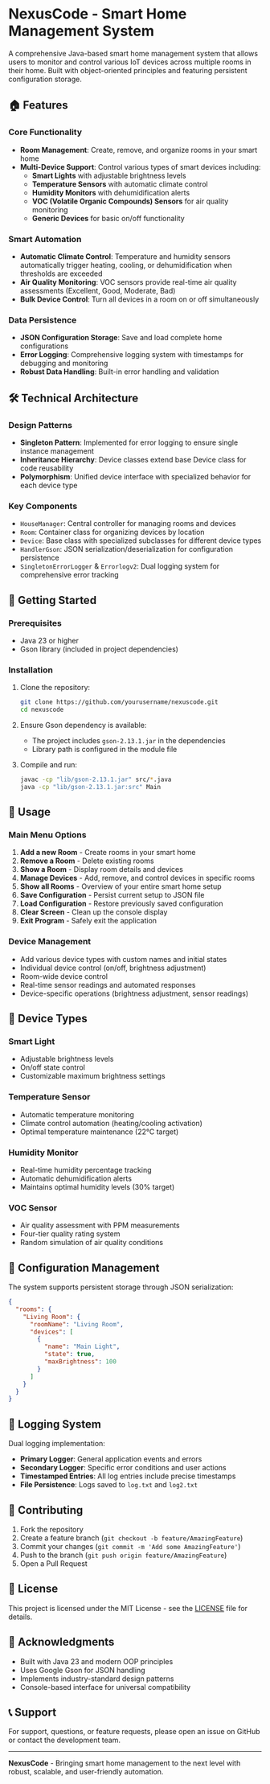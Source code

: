 # NexusCode - Smart Home Management System

A comprehensive Java-based smart home management system that allows users to monitor and control various IoT devices across multiple rooms in their home. Built with object-oriented principles and featuring persistent configuration storage.

## 🏠 Features

### Core Functionality
- **Room Management**: Create, remove, and organize rooms in your smart home
- **Multi-Device Support**: Control various types of smart devices including:
  - **Smart Lights** with adjustable brightness levels
  - **Temperature Sensors** with automatic climate control
  - **Humidity Monitors** with dehumidification alerts
  - **VOC (Volatile Organic Compounds) Sensors** for air quality monitoring
  - **Generic Devices** for basic on/off functionality

### Smart Automation
- **Automatic Climate Control**: Temperature and humidity sensors automatically trigger heating, cooling, or dehumidification when thresholds are exceeded
- **Air Quality Monitoring**: VOC sensors provide real-time air quality assessments (Excellent, Good, Moderate, Bad)
- **Bulk Device Control**: Turn all devices in a room on or off simultaneously

### Data Persistence
- **JSON Configuration Storage**: Save and load complete home configurations
- **Error Logging**: Comprehensive logging system with timestamps for debugging and monitoring
- **Robust Data Handling**: Built-in error handling and validation

## 🛠️ Technical Architecture

### Design Patterns
- **Singleton Pattern**: Implemented for error logging to ensure single instance management
- **Inheritance Hierarchy**: Device classes extend base Device class for code reusability
- **Polymorphism**: Unified device interface with specialized behavior for each device type

### Key Components
- `HouseManager`: Central controller for managing rooms and devices
- `Room`: Container class for organizing devices by location
- `Device`: Base class with specialized subclasses for different device types
- `HandlerGson`: JSON serialization/deserialization for configuration persistence
- `SingletonErrorLogger` & `Errorlogv2`: Dual logging system for comprehensive error tracking

## 🚀 Getting Started

### Prerequisites
- Java 23 or higher
- Gson library (included in project dependencies)

### Installation
1. Clone the repository:
   ```bash
   git clone https://github.com/yourusername/nexuscode.git
   cd nexuscode
   ```

2. Ensure Gson dependency is available:
   - The project includes `gson-2.13.1.jar` in the dependencies
   - Library path is configured in the module file

3. Compile and run:
   ```bash
   javac -cp "lib/gson-2.13.1.jar" src/*.java
   java -cp "lib/gson-2.13.1.jar:src" Main
   ```

## 📱 Usage

### Main Menu Options
1. **Add a new Room** - Create rooms in your smart home
2. **Remove a Room** - Delete existing rooms
3. **Show a Room** - Display room details and devices
4. **Manage Devices** - Add, remove, and control devices in specific rooms
5. **Show all Rooms** - Overview of your entire smart home setup
6. **Save Configuration** - Persist current setup to JSON file
7. **Load Configuration** - Restore previously saved configuration
8. **Clear Screen** - Clean up the console display
9. **Exit Program** - Safely exit the application

### Device Management
- Add various device types with custom names and initial states
- Individual device control (on/off, brightness adjustment)
- Room-wide device control
- Real-time sensor readings and automated responses
- Device-specific operations (brightness adjustment, sensor readings)

## 🔧 Device Types

### Smart Light
- Adjustable brightness levels
- On/off state control
- Customizable maximum brightness settings

### Temperature Sensor
- Automatic temperature monitoring
- Climate control automation (heating/cooling activation)
- Optimal temperature maintenance (22°C target)

### Humidity Monitor
- Real-time humidity percentage tracking
- Automatic dehumidification alerts
- Maintains optimal humidity levels (30% target)

### VOC Sensor
- Air quality assessment with PPM measurements
- Four-tier quality rating system
- Random simulation of air quality conditions

## 💾 Configuration Management

The system supports persistent storage through JSON serialization:

```json
{
  "rooms": {
    "Living Room": {
      "roomName": "Living Room",
      "devices": [
        {
          "name": "Main Light",
          "state": true,
          "maxBrightness": 100
        }
      ]
    }
  }
}
```

## 📝 Logging System

Dual logging implementation:
- **Primary Logger**: General application events and errors
- **Secondary Logger**: Specific error conditions and user actions
- **Timestamped Entries**: All log entries include precise timestamps
- **File Persistence**: Logs saved to `log.txt` and `log2.txt`

## 🤝 Contributing

1. Fork the repository
2. Create a feature branch (`git checkout -b feature/AmazingFeature`)
3. Commit your changes (`git commit -m 'Add some AmazingFeature'`)
4. Push to the branch (`git push origin feature/AmazingFeature`)
5. Open a Pull Request

## 📄 License

This project is licensed under the MIT License - see the [LICENSE](LICENSE) file for details.

## 🙏 Acknowledgments

- Built with Java 23 and modern OOP principles
- Uses Google Gson for JSON handling
- Implements industry-standard design patterns
- Console-based interface for universal compatibility

## 📞 Support

For support, questions, or feature requests, please open an issue on GitHub or contact the development team.

---

**NexusCode** - Bringing smart home management to the next level with robust, scalable, and user-friendly automation.
